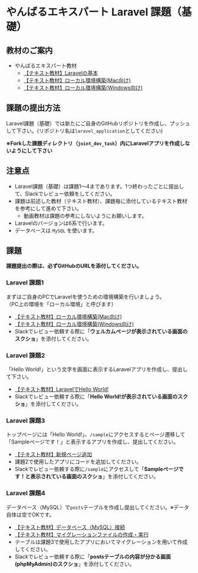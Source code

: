 # やんばるエキスパート Laravel 課題（基礎）

## 教材のご案内

- やんばるエキスパート教材
  - [【テキスト教材】Laravelの基本](https://www.yanbaru-code.com/texts/482)
  - [【テキスト教材】ローカル環境構築(Mac向け)](https://www.yanbaru-code.com/texts/483)
  - [【テキスト教材】ローカル環境構築(Windows向け)](https://www.yanbaru-code.com/texts/484)

## 課題の提出方法

Laravel課題（基礎）では新たにご自身のGitHubリポジトリを作成し、プッシュして下さい。(リポジトリ名は`laravel_application`としてください)

**※Forkした課題ディレクトリ（`joint_dev_task`）内にLaravelアプリを作成しないようにして下さい**

## 注意点

- Laravel課題（基礎）は課題1〜4まであります。1つ終わったごとに提出して、Slackでレビュー依頼をしてください。
- 課題は前述した教材（テキスト教材）、課題毎に添付しているテキスト教材を参考にして進めて下さい。
  - 動画教材は課題の参考にしないようにお願いします。
- Laravelのバージョンは6系で行います。
- データベースは `MySQL` を使います。

## 課題

**課題提出の際は、必ずGitHubのURLを添付してください。**

### Laravel 課題1

まずはご自身のPCでLaravelを使うための環境構築を行いましょう。<br>
（PC上の環境を「ローカル環境」と呼びます）

- [【テキスト教材】ローカル環境構築(Mac向け)](https://www.yanbaru-code.com/texts/483)
- [【テキスト教材】ローカル環境構築(Windows向け)](https://www.yanbaru-code.com/texts/484)
- Slackでレビュー依頼する際に「**ウェルカムページが表示されている画面のスクショ**」を添付してください。

### Laravel 課題2

「Hello World!」という文字を画面に表示するLaravelアプリを作成し、提出して下さい。

- [【テキスト教材】LaravelでHello World!](https://www.yanbaru-code.com/texts/485)
- Slackでレビュー依頼する際に「**Hello World!が表示されている画面のスクショ**」を添付してください。

### Laravel 課題3

トップページには「Hello World!」、`/sample`にアクセスするとページ遷移して「Sampleページです！」と表示するアプリを作成し、提出してください。

- [【テキスト教材】新規ページ追加](https://www.yanbaru-code.com/texts/486)
- 課題2で使用したアプリにコードを追加してください。
- Slackでレビュー依頼する際に`/sample`にアクセスして「**Sampleページです！と表示されている画面のスクショ**」を添付してください。

### Laravel 課題4

データベース（MySQL）で`posts`テーブルを作成し提出してください。※データ自体は空でOKです。

- [【テキスト教材】データベース（MySQL）接続](https://www.yanbaru-code.com/texts/490)
- [【テキスト教材】マイグレーションファイルの作成・実行](https://www.yanbaru-code.com/texts/487)
- テーブルは課題3で使用したアプリにおいてマイグレーションを用いて作成してください。
- Slackでレビュー依頼する際に「**postsテーブルの内容が分かる画面(phpMyAdmin)のスクショ**」を添付してください。
